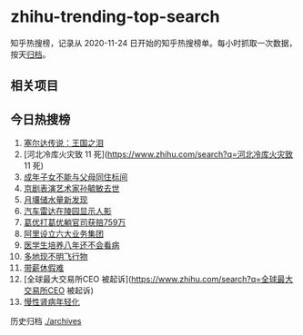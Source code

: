 # zhihu-trending-top-search

知乎热搜榜，记录从 2020-11-24
日开始的知乎热搜榜单。每小时抓取一次数据，按天[归档](./archives)。

## 相关项目

## 今日热搜榜

<!-- BEGIN -->
<!-- 最后更新时间 Wed Mar 29 2023 20:25:37 GMT+0800 (China Standard Time) -->

1. [塞尔达传说：王国之泪](https://www.zhihu.com/search?q=塞尔达传说：王国之泪)
1. [河北冷库火灾致 11 死](https://www.zhihu.com/search?q=河北冷库火灾致 11 死)
1. [成年子女不能与父母同住标间](https://www.zhihu.com/search?q=成年子女不能与父母同住标间)
1. [京剧表演艺术家孙毓敏去世](https://www.zhihu.com/search?q=京剧表演艺术家孙毓敏去世)
1. [月壤储水量新发现](https://www.zhihu.com/search?q=月壤储水量新发现)
1. [汽车雷达在陵园显示人影](https://www.zhihu.com/search?q=汽车雷达在陵园显示人影)
1. [葛优打葛优躺官司获赔759万](https://www.zhihu.com/search?q=葛优打葛优躺官司获赔759万)
1. [阿里设立六大业务集团](https://www.zhihu.com/search?q=阿里设立六大业务集团)
1. [医学生培养八年还不会看病](https://www.zhihu.com/search?q=医学生培养八年还不会看病)
1. [多地现不明飞行物](https://www.zhihu.com/search?q=多地现不明飞行物)
1. [带薪休假难](https://www.zhihu.com/search?q=带薪休假难)
1. [全球最大交易所CEO 被起诉](https://www.zhihu.com/search?q=全球最大交易所CEO
   被起诉)
1. [慢性肾病年轻化](https://www.zhihu.com/search?q=慢性肾病年轻化)

<!-- END -->

历史归档 [./archives](./archives)
